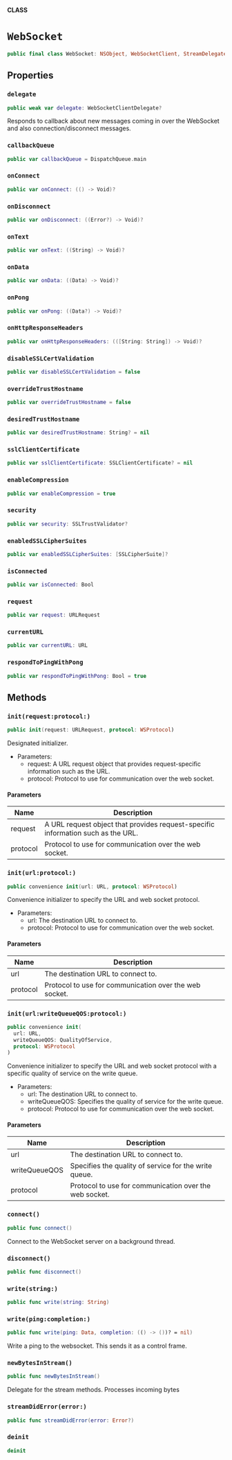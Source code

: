 **CLASS**

# `WebSocket`

```swift
public final class WebSocket: NSObject, WebSocketClient, StreamDelegate, WebSocketStreamDelegate
```

## Properties
### `delegate`

```swift
public weak var delegate: WebSocketClientDelegate?
```

Responds to callback about new messages coming in over the WebSocket
and also connection/disconnect messages.

### `callbackQueue`

```swift
public var callbackQueue = DispatchQueue.main
```

### `onConnect`

```swift
public var onConnect: (() -> Void)?
```

### `onDisconnect`

```swift
public var onDisconnect: ((Error?) -> Void)?
```

### `onText`

```swift
public var onText: ((String) -> Void)?
```

### `onData`

```swift
public var onData: ((Data) -> Void)?
```

### `onPong`

```swift
public var onPong: ((Data?) -> Void)?
```

### `onHttpResponseHeaders`

```swift
public var onHttpResponseHeaders: (([String: String]) -> Void)?
```

### `disableSSLCertValidation`

```swift
public var disableSSLCertValidation = false
```

### `overrideTrustHostname`

```swift
public var overrideTrustHostname = false
```

### `desiredTrustHostname`

```swift
public var desiredTrustHostname: String? = nil
```

### `sslClientCertificate`

```swift
public var sslClientCertificate: SSLClientCertificate? = nil
```

### `enableCompression`

```swift
public var enableCompression = true
```

### `security`

```swift
public var security: SSLTrustValidator?
```

### `enabledSSLCipherSuites`

```swift
public var enabledSSLCipherSuites: [SSLCipherSuite]?
```

### `isConnected`

```swift
public var isConnected: Bool
```

### `request`

```swift
public var request: URLRequest
```

### `currentURL`

```swift
public var currentURL: URL
```

### `respondToPingWithPong`

```swift
public var respondToPingWithPong: Bool = true
```

## Methods
### `init(request:protocol:)`

```swift
public init(request: URLRequest, protocol: WSProtocol)
```

Designated initializer.

- Parameters:
  - request: A URL request object that provides request-specific information such as the URL.
  - protocol: Protocol to use for communication over the web socket.

#### Parameters

| Name | Description |
| ---- | ----------- |
| request | A URL request object that provides request-specific information such as the URL. |
| protocol | Protocol to use for communication over the web socket. |

### `init(url:protocol:)`

```swift
public convenience init(url: URL, protocol: WSProtocol)
```

Convenience initializer to specify the URL and web socket protocol.

- Parameters:
  - url: The destination URL to connect to.
  - protocol: Protocol to use for communication over the web socket.

#### Parameters

| Name | Description |
| ---- | ----------- |
| url | The destination URL to connect to. |
| protocol | Protocol to use for communication over the web socket. |

### `init(url:writeQueueQOS:protocol:)`

```swift
public convenience init(
  url: URL,
  writeQueueQOS: QualityOfService,
  protocol: WSProtocol
)
```

Convenience initializer to specify the URL and web socket protocol with a specific quality of
service on the write queue.

- Parameters:
  - url: The destination URL to connect to.
  - writeQueueQOS: Specifies the quality of service for the write queue.
  - protocol: Protocol to use for communication over the web socket.

#### Parameters

| Name | Description |
| ---- | ----------- |
| url | The destination URL to connect to. |
| writeQueueQOS | Specifies the quality of service for the write queue. |
| protocol | Protocol to use for communication over the web socket. |

### `connect()`

```swift
public func connect()
```

Connect to the WebSocket server on a background thread.

### `disconnect()`

```swift
public func disconnect()
```

### `write(string:)`

```swift
public func write(string: String)
```

### `write(ping:completion:)`

```swift
public func write(ping: Data, completion: (() -> ())? = nil)
```

Write a ping to the websocket. This sends it as a control frame.

### `newBytesInStream()`

```swift
public func newBytesInStream()
```

Delegate for the stream methods. Processes incoming bytes

### `streamDidError(error:)`

```swift
public func streamDidError(error: Error?)
```

### `deinit`

```swift
deinit
```
